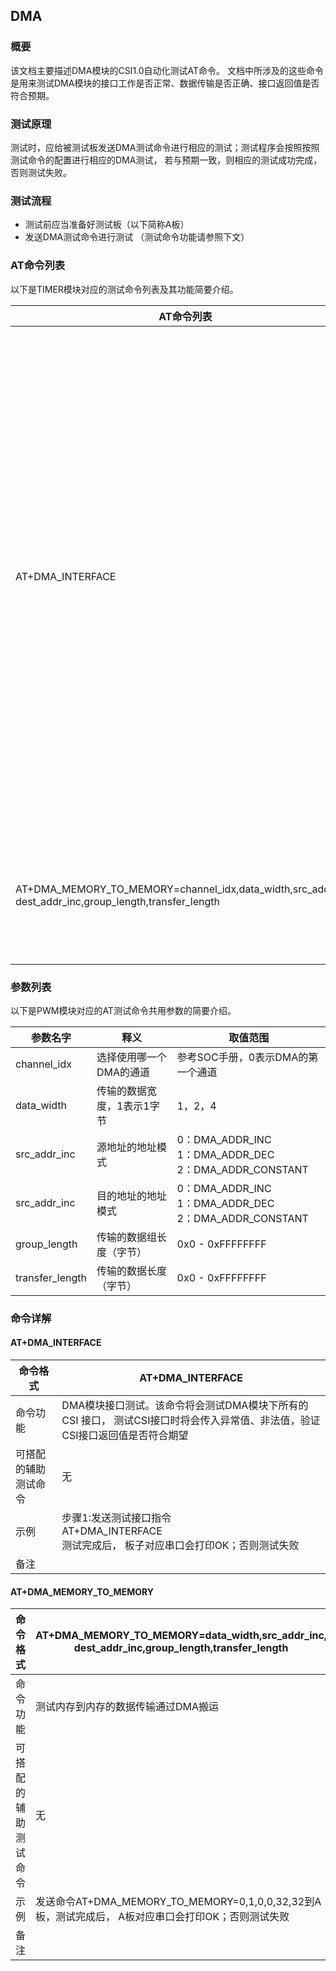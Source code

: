 ## DMA

### 概要

该文档主要描述DMA模块的CSI1.0自动化测试AT命令。 文档中所涉及的这些命令是用来测试DMA模块的接口工作是否正常、数据传输是否正确、接口返回值是否符合预期。



### 测试原理

测试时，应给被测试板发送DMA测试命令进行相应的测试；测试程序会按照按照测试命令的配置进行相应的DMA测试， 若与预期一致，则相应的测试成功完成，否则测试失败。



### 测试流程

- 测试前应当准备好测试板（以下简称A板）
- 发送DMA测试命令进行测试 （测试命令功能请参照下文）



### AT命令列表

以下是TIMER模块对应的测试命令列表及其功能简要介绍。

| AT命令列表                                                   | 功能                                                         |
| ------------------------------------------------------------ | ------------------------------------------------------------ |
| AT+DMA_INTERFACE                                             | DMA模块接口测试。该命令将会测试DMA模块下所有的CSI 接口， 测试CSI接口时将会传入异常值、非法值，验证CSI接口返回值是否符合期望 |
| AT+DMA_MEMORY_TO_MEMORY=channel_idx,data_width,src_addr_inc,<br/>dest_addr_inc,group_length,transfer_length | 测试内存到内存的数据传输通过DMA搬运                          |



### 参数列表

以下是PWM模块对应的AT测试命令共用参数的简要介绍。

| 参数名字        | 释义                       | 取值范围                                                     |
| --------------- | -------------------------- | ------------------------------------------------------------ |
| channel_idx | 选择使用哪一个DMA的通道 | 参考SOC手册，0表示DMA的第一个通道 |
| data_width      | 传输的数据宽度，1表示1字节 | 1，2，4                                                      |
| src_addr_inc    | 源地址的地址模式           | 0：DMA_ADDR_INC<br/>1：DMA_ADDR_DEC<br/>2：DMA_ADDR_CONSTANT |
| src_addr_inc    | 目的地址的地址模式         | 0：DMA_ADDR_INC<br/>1：DMA_ADDR_DEC<br/>2：DMA_ADDR_CONSTANT |
| group_length    | 传输的数据组长度（字节）   | 0x0 - 0xFFFFFFFF                                             |
| transfer_length | 传输的数据长度（字节）     | 0x0 - 0xFFFFFFFF                                             |

  

### 命令详解

#### AT+DMA_INTERFACE

| 命令格式             | AT+DMA_INTERFACE                                             |
| -------------------- | ------------------------------------------------------------ |
| 命令功能             | DMA模块接口测试。该命令将会测试DMA模块下所有的CSI 接口， 测试CSI接口时将会传入异常值、非法值，验证CSI接口返回值是否符合期望 |
| 可搭配的辅助测试命令 | 无                                                           |
| 示例                 | 步骤1:发送测试接口指令<br>AT+DMA_INTERFACE<br>测试完成后， 板子对应串口会打印OK；否则测试失败 |
| 备注                 |                                                              |



#### AT+DMA_MEMORY_TO_MEMORY

| 命令格式             | AT+DMA_MEMORY_TO_MEMORY=data_width,src_addr_inc,<br/>dest_addr_inc,group_length,transfer_length |
| -------------------- | ------------------------------------------------------------ |
| 命令功能             | 测试内存到内存的数据传输通过DMA搬运                          |
| 可搭配的辅助测试命令 | 无                                                           |
| 示例                 | 发送命令AT+DMA_MEMORY_TO_MEMORY=0,1,0,0,32,32到A板，测试完成后， A板对应串口会打印OK；否则测试失败 |
| 备注                 |                                                              |


